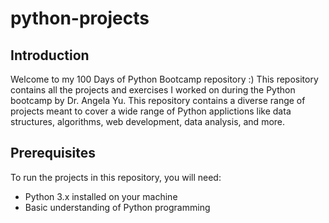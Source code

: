 # python-projects
## Introduction
Welcome to my 100 Days of Python Bootcamp repository :) 
This repository contains all the projects and exercises I worked on during the Python bootcamp by Dr. Angela Yu. This repository contains a diverse range of projects meant to cover a wide range of Python applictions like data structures, algorithms, web development, data analysis, and more.
## Prerequisites
To run the projects in this repository, you will need:
- Python 3.x installed on your machine
- Basic understanding of Python programming
